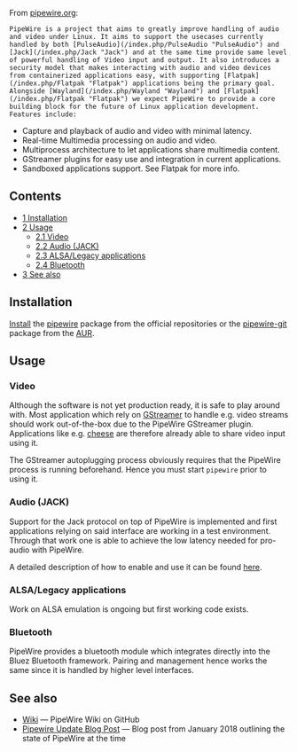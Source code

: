 From [pipewire.org](http://pipewire.org):

	PipeWire is a project that aims to greatly improve handling of audio and video under Linux. It aims to support the usecases currently handled by both [PulseAudio](/index.php/PulseAudio "PulseAudio") and [Jack](/index.php/Jack "Jack") and at the same time provide same level of powerful handling of Video input and output. It also introduces a security model that makes interacting with audio and video devices from containerized applications easy, with supporting [Flatpak](/index.php/Flatpak "Flatpak") applications being the primary goal. Alongside [Wayland](/index.php/Wayland "Wayland") and [Flatpak](/index.php/Flatpak "Flatpak") we expect PipeWire to provide a core building block for the future of Linux application development. Features include:

*   Capture and playback of audio and video with minimal latency.
*   Real-time Multimedia processing on audio and video.
*   Multiprocess architecture to let applications share multimedia content.
*   GStreamer plugins for easy use and integration in current applications.
*   Sandboxed applications support. See Flatpak for more info.

## Contents

*   [1 Installation](#Installation)
*   [2 Usage](#Usage)
    *   [2.1 Video](#Video)
    *   [2.2 Audio (JACK)](#Audio_.28JACK.29)
    *   [2.3 ALSA/Legacy applications](#ALSA.2FLegacy_applications)
    *   [2.4 Bluetooth](#Bluetooth)
*   [3 See also](#See_also)

## Installation

[Install](/index.php/Install "Install") the [pipewire](https://www.archlinux.org/packages/?name=pipewire) package from the official repositories or the [pipewire-git](https://aur.archlinux.org/packages/pipewire-git/) package from the [AUR](/index.php/AUR "AUR").

## Usage

### Video

Although the software is not yet production ready, it is safe to play around with. Most application which rely on [GStreamer](/index.php/GStreamer "GStreamer") to handle e.g. video streams should work out-of-the-box due to the PipeWire GStreamer plugin. Applications like e.g. [cheese](https://www.archlinux.org/packages/?name=cheese) are therefore already able to share video input using it.

The GStreamer autoplugging process obviously requires that the PipeWire process is running beforehand. Hence you must start `pipewire` prior to using it.

### Audio (JACK)

Support for the Jack protocol on top of PipeWire is implemented and first applications relying on said interface are working in a test environment. Through that work one is able to achieve the low latency needed for pro-audio with PipeWire.

A detailed description of how to enable and use it can be found [here](https://github.com/PipeWire/pipewire/wiki/JACK).

### ALSA/Legacy applications

Work on ALSA emulation is ongoing but first working code exists.

### Bluetooth

PipeWire provides a bluetooth module which integrates directly into the Bluez Bluetooth framework. Pairing and management hence works the same since it is handled by higher level interfaces.

## See also

*   [Wiki](https://github.com/PipeWire/pipewire/wiki) — PipeWire Wiki on GitHub
*   [Pipewire Update Blog Post](https://blogs.gnome.org/uraeus/2018/01/26/an-update-on-pipewire-the-multimedia-revolution-an-update/) — Blog post from January 2018 outlining the state of PipeWire at the time